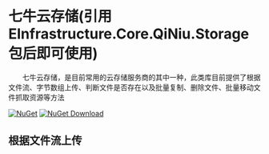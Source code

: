 # 七牛云存储(引用EInfrastructure.Core.QiNiu.Storage包后即可使用)

&emsp;&emsp;七牛云存储，是目前常用的云存储服务商的其中一种，此类库目前提供了根据文件流、字节数组上传、判断文件是否存在以及批量复制、删除文件、批量移动文件抓取资源等方法

[![NuGet](https://img.shields.io/nuget/v/EInfrastructure.Core.QiNiu.Storage.svg?style=flat-square)](https://www.nuget.org/packages/EInfrastructure.Core.QiNiu.Storage)
[![NuGet Download](https://img.shields.io/nuget/dt/EInfrastructure.Core.QiNiu.Storage.svg?style=flat-square)](https://www.nuget.org/packages/EInfrastructure.Core.QiNiu.Storage)


## 根据文件流上传

